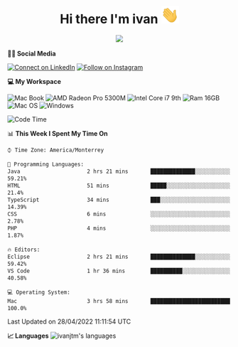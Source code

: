 <h1 align="center">Hi there I'm ivan <img src="https://raw.githubusercontent.com/ABSphreak/ABSphreak/master/gifs/Hi.gif" width="40px" /></h1>
<div align="center">
<img src="http://github-readme-streak-stats.herokuapp.com?user=ivanjtm&hide_border=true&background=00000000&border=FFFFFF00&sideNums=A8A8A8&sideLabels=A8A8A8&currStreakNum=FFC93C&dates=A8A8A8)](https://git.io/streak-stats"/>
</div>

**👦🏻 Social Media**

[![Connect on LinkedIn](https://img.shields.io/badge/LinkedIn-%230077B5.svg?&style=flat-square&logo=linkedin&logoColor=white)](https://www.linkedin.com/in/ivanjtm)
[![Follow on Instagram](https://img.shields.io/badge/Instagram-E4405F?style=flat-square&logo=instagram&logoColor=white)](https://www.instagram.com/ivanjtm)

**💻 My Workspace**

![Mac Book](https://img.shields.io/badge/Apple-MacBook_Pro_2019-999999?style=flat-square&logo=apple&logoColor=white)
![AMD Radeon Pro 5300M](https://img.shields.io/badge/AMD-Radeon_Pro_5300M-ED1C24?style=flat-square&logo=amd&logoColor=white)
![Intel Core i7 9th](https://img.shields.io/badge/Intel-Core_i7_9th-0071C5?style=flat-square&logo=intel&logoColor=white)
![Ram 16GB](https://img.shields.io/badge/RAM-16GB-230071C5?style=flat-square&logoColor=white)
![Mac OS](https://img.shields.io/badge/Mac%20OS-000000?style=flat-square&logo=apple&logoColor=white)
![Windows](https://img.shields.io/badge/Windows-0078D6?style=flat-square&logo=windows&logoColor=white)


<!--START_SECTION:waka-->
![Code Time](http://img.shields.io/badge/Code%20Time-661%20hrs%2010%20mins-blue)

📊 **This Week I Spent My Time On** 

```text
⌚︎ Time Zone: America/Monterrey

💬 Programming Languages: 
Java                     2 hrs 21 mins       ██████████████░░░░░░░░░░░   59.21% 
HTML                     51 mins             █████░░░░░░░░░░░░░░░░░░░░   21.4% 
TypeScript               34 mins             ███░░░░░░░░░░░░░░░░░░░░░░   14.39% 
CSS                      6 mins              ░░░░░░░░░░░░░░░░░░░░░░░░░   2.78% 
PHP                      4 mins              ░░░░░░░░░░░░░░░░░░░░░░░░░   1.87%

🔥 Editors: 
Eclipse                  2 hrs 21 mins       ██████████████░░░░░░░░░░░   59.42% 
VS Code                  1 hr 36 mins        ██████████░░░░░░░░░░░░░░░   40.58%

💻 Operating System: 
Mac                      3 hrs 58 mins       █████████████████████████   100.0%

```


 Last Updated on 28/04/2022 11:11:54 UTC
<!--END_SECTION:waka-->
**📈 Languages**
 ![ivanjtm's languages](https://wakatime.com/share/@ivanjtm/a32f83c6-d0c9-49a4-a5ae-d0440b950377.svg)
